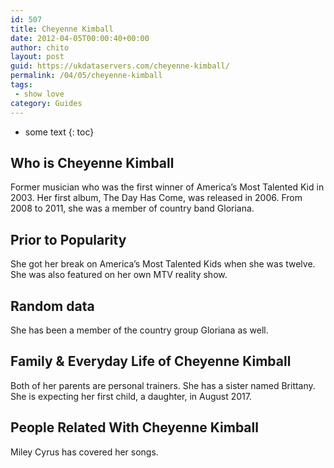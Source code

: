 ```yaml
---
id: 507
title: Cheyenne Kimball
date: 2012-04-05T00:00:40+00:00
author: chito
layout: post
guid: https://ukdataservers.com/cheyenne-kimball/
permalink: /04/05/cheyenne-kimball
tags:
 - show love
category: Guides
---
```


* some text
{: toc}


## Who is  Cheyenne Kimball
                  
                  
                  
Former musician who was the first winner of America&#8217;s Most Talented Kid in 2003. Her first album, The Day Has Come, was released in 2006. From 2008 to 2011, she was a member of country band Gloriana. 
                  
                
                
                
## Prior to Popularity 
                  
                  
                  
She got her break on America&#8217;s Most Talented Kids when she was twelve. She was also featured on her own MTV reality show.
                  
                
                
                
## Random data 
                  
                  
                  
She has been a member of the country group Gloriana as well.
                  
                
                
                
## Family & Everyday Life of Cheyenne Kimball
                  
                  
                  
Both of her parents are personal trainers. She has a sister named Brittany. She is expecting her first child, a daughter, in August 2017.
                  
                
                
                
## People Related With  Cheyenne Kimball
                  
                  
                  
Miley Cyrus has covered her songs.
                  
                
              
            
          
          
          
    
    
  
